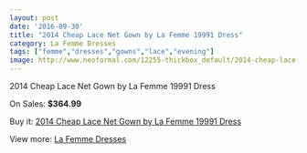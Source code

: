 ```yaml
---
layout: post
date: '2016-09-30'
title: "2014 Cheap Lace Net Gown by La Femme 19991 Dress"
category: La Femme Dresses
tags: ["femme","dresses","gowns","lace","evening"]
image: http://www.neoformal.com/12255-thickbox_default/2014-cheap-lace-net-gown-by-la-femme-19991-dress.jpg
---
```

2014 Cheap Lace Net Gown by La Femme 19991 Dress

On Sales: **$364.99**
<a href="https://www.neoformal.com/en/la-femme-dresses-2014/4352-2014-cheap-lace-net-gown-by-la-femme-19991-dress.html"><amp-img layout="responsive" width="600" height="600" src="//www.neoformal.com/12255-thickbox_default/2014-cheap-lace-net-gown-by-la-femme-19991-dress.jpg" alt="2014 Cheap Lace Net Gown by La Femme 19991 Dress 0" /></a>
<a href="https://www.neoformal.com/en/la-femme-dresses-2014/4352-2014-cheap-lace-net-gown-by-la-femme-19991-dress.html"><amp-img layout="responsive" width="600" height="600" src="//www.neoformal.com/12256-thickbox_default/2014-cheap-lace-net-gown-by-la-femme-19991-dress.jpg" alt="2014 Cheap Lace Net Gown by La Femme 19991 Dress 1" /></a>
<a href="https://www.neoformal.com/en/la-femme-dresses-2014/4352-2014-cheap-lace-net-gown-by-la-femme-19991-dress.html"><amp-img layout="responsive" width="600" height="600" src="//www.neoformal.com/12257-thickbox_default/2014-cheap-lace-net-gown-by-la-femme-19991-dress.jpg" alt="2014 Cheap Lace Net Gown by La Femme 19991 Dress 2" /></a>
<a href="https://www.neoformal.com/en/la-femme-dresses-2014/4352-2014-cheap-lace-net-gown-by-la-femme-19991-dress.html"><amp-img layout="responsive" width="600" height="600" src="//www.neoformal.com/12258-thickbox_default/2014-cheap-lace-net-gown-by-la-femme-19991-dress.jpg" alt="2014 Cheap Lace Net Gown by La Femme 19991 Dress 3" /></a>
<a href="https://www.neoformal.com/en/la-femme-dresses-2014/4352-2014-cheap-lace-net-gown-by-la-femme-19991-dress.html"><amp-img layout="responsive" width="600" height="600" src="//www.neoformal.com/12259-thickbox_default/2014-cheap-lace-net-gown-by-la-femme-19991-dress.jpg" alt="2014 Cheap Lace Net Gown by La Femme 19991 Dress 4" /></a>

Buy it: [2014 Cheap Lace Net Gown by La Femme 19991 Dress](https://www.neoformal.com/en/la-femme-dresses-2014/4352-2014-cheap-lace-net-gown-by-la-femme-19991-dress.html "2014 Cheap Lace Net Gown by La Femme 19991 Dress")

View more: [La Femme Dresses](https://www.neoformal.com/en/56-la-femme-dresses-2014 "La Femme Dresses")
